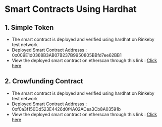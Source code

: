 # Smart Contracts Using Hardhat

## 1. Simple Token

- The smart contract is deployed and verified using hardhat on Rinkeby test network
- Deployed Smart Contract Addresss : 0x009E1d0368B3AB07B237B9950805BBfd7ee62BB1
- View the deployed smart contract on etherscan through this link : [Click here](https://rinkeby.etherscan.io/address/0x009E1d0368B3AB07B237B9950805BBfd7ee62BB1)

## 2. Crowfunding Contract

- The smart contract is deployed and verified using hardhat on Rinkeby test network
- Deployed Smart Contract Addresss : 0xf0a3f150Dd523E4426d0f4A02ACea3Cb8A03591b
- View the deployed smart contract on etherscan through this link : [Click here](https://rinkeby.etherscan.io/address/0xf0a3f150Dd523E4426d0f4A02ACea3Cb8A03591b)
